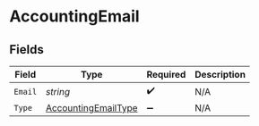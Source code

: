 # AccountingEmail


## Fields

| Field                                                                 | Type                                                                  | Required                                                              | Description                                                           |
| --------------------------------------------------------------------- | --------------------------------------------------------------------- | --------------------------------------------------------------------- | --------------------------------------------------------------------- |
| `Email`                                                               | *string*                                                              | :heavy_check_mark:                                                    | N/A                                                                   |
| `Type`                                                                | [AccountingEmailType](../../Models/Components/AccountingEmailType.md) | :heavy_minus_sign:                                                    | N/A                                                                   |
